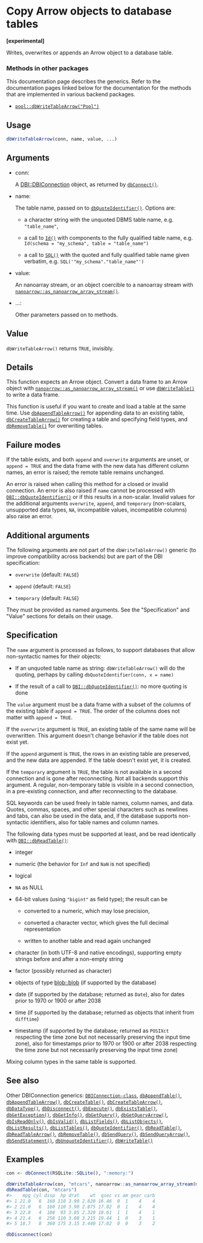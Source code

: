 # Copy Arrow objects to database tables

**\[experimental\]**

Writes, overwrites or appends an Arrow object to a database table.

### Methods in other packages

This documentation page describes the generics. Refer to the
documentation pages linked below for the documentation for the methods
that are implemented in various backend packages.

- [`pool::dbWriteTableArrow("Pool")`](http://rstudio.github.io/pool/reference/DBI-wrap.md)

## Usage

``` r
dbWriteTableArrow(conn, name, value, ...)
```

## Arguments

- conn:

  A
  [DBI::DBIConnection](https://dbi.r-dbi.org/dev/reference/DBIConnection-class.md)
  object, as returned by
  [`dbConnect()`](https://dbi.r-dbi.org/dev/reference/dbConnect.md).

- name:

  The table name, passed on to
  [`dbQuoteIdentifier()`](https://dbi.r-dbi.org/dev/reference/dbQuoteIdentifier.md).
  Options are:

  - a character string with the unquoted DBMS table name, e.g.
    `"table_name"`,

  - a call to [`Id()`](https://dbi.r-dbi.org/dev/reference/Id.md) with
    components to the fully qualified table name, e.g.
    `Id(schema = "my_schema", table = "table_name")`

  - a call to [`SQL()`](https://dbi.r-dbi.org/dev/reference/SQL.md) with
    the quoted and fully qualified table name given verbatim, e.g.
    `SQL('"my_schema"."table_name"')`

- value:

  An nanoarray stream, or an object coercible to a nanoarray stream with
  [`nanoarrow::as_nanoarrow_array_stream()`](https://arrow.apache.org/nanoarrow/latest/r/reference/as_nanoarrow_array_stream.html).

- ...:

  Other parameters passed on to methods.

## Value

`dbWriteTableArrow()` returns `TRUE`, invisibly.

## Details

This function expects an Arrow object. Convert a data frame to an Arrow
object with
[`nanoarrow::as_nanoarrow_array_stream()`](https://arrow.apache.org/nanoarrow/latest/r/reference/as_nanoarrow_array_stream.html)
or use
[`dbWriteTable()`](https://dbi.r-dbi.org/dev/reference/dbWriteTable.md)
to write a data frame.

This function is useful if you want to create and load a table at the
same time. Use
[`dbAppendTableArrow()`](https://dbi.r-dbi.org/dev/reference/dbAppendTableArrow.md)
for appending data to an existing table,
[`dbCreateTableArrow()`](https://dbi.r-dbi.org/dev/reference/dbCreateTableArrow.md)
for creating a table and specifying field types, and
[`dbRemoveTable()`](https://dbi.r-dbi.org/dev/reference/dbRemoveTable.md)
for overwriting tables.

## Failure modes

If the table exists, and both `append` and `overwrite` arguments are
unset, or `append = TRUE` and the data frame with the new data has
different column names, an error is raised; the remote table remains
unchanged.

An error is raised when calling this method for a closed or invalid
connection. An error is also raised if `name` cannot be processed with
[`DBI::dbQuoteIdentifier()`](https://dbi.r-dbi.org/dev/reference/dbQuoteIdentifier.md)
or if this results in a non-scalar. Invalid values for the additional
arguments `overwrite`, `append`, and `temporary` (non-scalars,
unsupported data types, `NA`, incompatible values, incompatible columns)
also raise an error.

## Additional arguments

The following arguments are not part of the `dbWriteTableArrow()`
generic (to improve compatibility across backends) but are part of the
DBI specification:

- `overwrite` (default: `FALSE`)

- `append` (default: `FALSE`)

- `temporary` (default: `FALSE`)

They must be provided as named arguments. See the "Specification" and
"Value" sections for details on their usage.

## Specification

The `name` argument is processed as follows, to support databases that
allow non-syntactic names for their objects:

- If an unquoted table name as string: `dbWriteTableArrow()` will do the
  quoting, perhaps by calling `dbQuoteIdentifier(conn, x = name)`

- If the result of a call to
  [`DBI::dbQuoteIdentifier()`](https://dbi.r-dbi.org/dev/reference/dbQuoteIdentifier.md):
  no more quoting is done

The `value` argument must be a data frame with a subset of the columns
of the existing table if `append = TRUE`. The order of the columns does
not matter with `append = TRUE`.

If the `overwrite` argument is `TRUE`, an existing table of the same
name will be overwritten. This argument doesn't change behavior if the
table does not exist yet.

If the `append` argument is `TRUE`, the rows in an existing table are
preserved, and the new data are appended. If the table doesn't exist
yet, it is created.

If the `temporary` argument is `TRUE`, the table is not available in a
second connection and is gone after reconnecting. Not all backends
support this argument. A regular, non-temporary table is visible in a
second connection, in a pre-existing connection, and after reconnecting
to the database.

SQL keywords can be used freely in table names, column names, and data.
Quotes, commas, spaces, and other special characters such as newlines
and tabs, can also be used in the data, and, if the database supports
non-syntactic identifiers, also for table names and column names.

The following data types must be supported at least, and be read
identically with
[`DBI::dbReadTable()`](https://dbi.r-dbi.org/dev/reference/dbReadTable.md):

- integer

- numeric (the behavior for `Inf` and `NaN` is not specified)

- logical

- `NA` as NULL

- 64-bit values (using `"bigint"` as field type); the result can be

  - converted to a numeric, which may lose precision,

  - converted a character vector, which gives the full decimal
    representation

  - written to another table and read again unchanged

- character (in both UTF-8 and native encodings), supporting empty
  strings before and after a non-empty string

- factor (possibly returned as character)

- objects of type
  [blob::blob](https://blob.tidyverse.org/reference/blob.html) (if
  supported by the database)

- date (if supported by the database; returned as `Date`), also for
  dates prior to 1970 or 1900 or after 2038

- time (if supported by the database; returned as objects that inherit
  from `difftime`)

- timestamp (if supported by the database; returned as `POSIXct`
  respecting the time zone but not necessarily preserving the input time
  zone), also for timestamps prior to 1970 or 1900 or after 2038
  respecting the time zone but not necessarily preserving the input time
  zone)

Mixing column types in the same table is supported.

## See also

Other DBIConnection generics:
[`DBIConnection-class`](https://dbi.r-dbi.org/dev/reference/DBIConnection-class.md),
[`dbAppendTable()`](https://dbi.r-dbi.org/dev/reference/dbAppendTable.md),
[`dbAppendTableArrow()`](https://dbi.r-dbi.org/dev/reference/dbAppendTableArrow.md),
[`dbCreateTable()`](https://dbi.r-dbi.org/dev/reference/dbCreateTable.md),
[`dbCreateTableArrow()`](https://dbi.r-dbi.org/dev/reference/dbCreateTableArrow.md),
[`dbDataType()`](https://dbi.r-dbi.org/dev/reference/dbDataType.md),
[`dbDisconnect()`](https://dbi.r-dbi.org/dev/reference/dbDisconnect.md),
[`dbExecute()`](https://dbi.r-dbi.org/dev/reference/dbExecute.md),
[`dbExistsTable()`](https://dbi.r-dbi.org/dev/reference/dbExistsTable.md),
[`dbGetException()`](https://dbi.r-dbi.org/dev/reference/dbGetException.md),
[`dbGetInfo()`](https://dbi.r-dbi.org/dev/reference/dbGetInfo.md),
[`dbGetQuery()`](https://dbi.r-dbi.org/dev/reference/dbGetQuery.md),
[`dbGetQueryArrow()`](https://dbi.r-dbi.org/dev/reference/dbGetQueryArrow.md),
[`dbIsReadOnly()`](https://dbi.r-dbi.org/dev/reference/dbIsReadOnly.md),
[`dbIsValid()`](https://dbi.r-dbi.org/dev/reference/dbIsValid.md),
[`dbListFields()`](https://dbi.r-dbi.org/dev/reference/dbListFields.md),
[`dbListObjects()`](https://dbi.r-dbi.org/dev/reference/dbListObjects.md),
[`dbListResults()`](https://dbi.r-dbi.org/dev/reference/dbListResults.md),
[`dbListTables()`](https://dbi.r-dbi.org/dev/reference/dbListTables.md),
[`dbQuoteIdentifier()`](https://dbi.r-dbi.org/dev/reference/dbQuoteIdentifier.md),
[`dbReadTable()`](https://dbi.r-dbi.org/dev/reference/dbReadTable.md),
[`dbReadTableArrow()`](https://dbi.r-dbi.org/dev/reference/dbReadTableArrow.md),
[`dbRemoveTable()`](https://dbi.r-dbi.org/dev/reference/dbRemoveTable.md),
[`dbSendQuery()`](https://dbi.r-dbi.org/dev/reference/dbSendQuery.md),
[`dbSendQueryArrow()`](https://dbi.r-dbi.org/dev/reference/dbSendQueryArrow.md),
[`dbSendStatement()`](https://dbi.r-dbi.org/dev/reference/dbSendStatement.md),
[`dbUnquoteIdentifier()`](https://dbi.r-dbi.org/dev/reference/dbUnquoteIdentifier.md),
[`dbWriteTable()`](https://dbi.r-dbi.org/dev/reference/dbWriteTable.md)

## Examples

``` r
con <- dbConnect(RSQLite::SQLite(), ":memory:")

dbWriteTableArrow(con, "mtcars", nanoarrow::as_nanoarrow_array_stream(mtcars[1:5, ]))
dbReadTable(con, "mtcars")
#>    mpg cyl disp  hp drat    wt  qsec vs am gear carb
#> 1 21.0   6  160 110 3.90 2.620 16.46  0  1    4    4
#> 2 21.0   6  160 110 3.90 2.875 17.02  0  1    4    4
#> 3 22.8   4  108  93 3.85 2.320 18.61  1  1    4    1
#> 4 21.4   6  258 110 3.08 3.215 19.44  1  0    3    1
#> 5 18.7   8  360 175 3.15 3.440 17.02  0  0    3    2

dbDisconnect(con)
```
